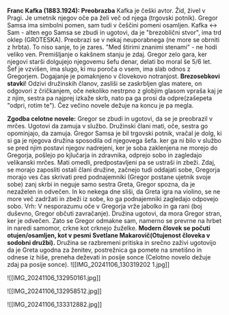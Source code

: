 **Franc Kafka (1883.1924): Preobrazba**
Kafka je češki avtor. Žid, živel v Pragi. Je umetnik njegov oče pa želi več od njega (trgovski potnik).
Gregor Samsa ima simbolni pomen, sam tudi v češčini pomeni osamljen.
Kafka <-> Sam - alten ego
Samsa se zbudi in ugotovi, da je "brezoblični stvor", ima trd oklep (GROTESKA). Preobrazi se v nekaj neuporabnega (ne more se obrniti z hrbta). To niso sanje, to je zares. "Med štirimi znanimi stenami" - ne hodi veliko ven. Premišljanje o kakšnem stanju je zdaj.
Gregor zelo gara, ker njegovi starši dolgujejo njegovemu šefu denar, delati bo moral še 5/6 let. Šef je vzvišen, ima slugo, ki mu poroča o vsem, ima slab odnos z Gregorjem. Dogajanje je pomaknjeno v človekovo notranjost. **Brezosebkovi stavki**! Odzivi družinskih članov, zasliši se zaskrbljen glas matere, on odgovori z čričkanjem, oče nekoliko nestrpno z globjim glasom vpraša kaj je z njim, sestra pa najprej izkaže skrb, nato pa ga prosi da odpre(zašepeta "odpri, rotim te"). Čez večino novele dežuje na koncu je pa megla.

**Zgodba celotne novele:**
Gregor se zbudi in ugotovi, da se je preobrazil v mrčes. Ugotovi da zamuja v službo. Družinski člani mati, oče, sestra go opominjajo, da zamuja. Gregor Samsa je bil trgovski potnik, vračal je dolg, ki si ga je njegova družina sposodila od njegovega šefa. ker ga ni bilo v službo se pred njim postavi njegov nadrejeni, ker je soba zaklenjena ne morejo do Gregorja, pošlejo po kjlučarja in zdravnika, odprejo sobo in zagledajo velikanski mrčes. Mati omedli, predpostavljeni pa se ustraši in zbeži. Zdaj, se morajo zaposliti ostali člani družine, začnejo tudi oddajati sobe, Gregorja morajo ves čas skrivati pred podnajemniki (Gregor postane ujetnik svoje sobe) zanj skrbi in neguje samo sestra Greta, Gregor spozna, da je nezaželen in odvečen. In ko nekega dne sliši, da Greta igra na violino, se ne more več zadržati in zbeži iz sobe, ko ga podnajemniki zagledajo odpovejo sobo. Vrh: V nesporazumu oče v Gregorja vrže jabolko in ga rani (boj duševno, Gregor občuti zavračanje). Družina ugotovi, da mora Gregor stran, ker je odvečen. Zato se Gregor odmakne sam, namerno se prevrne na hrbet in naredi samomor, crkne kot crknejo žuželke. **Modern človek se počuti otujen/osamljen, kot v pesmi Svetlane Makarovič(Otujenost človeka v sodobni družbi).** Družina se razbremeni pritiska in srečno zaživi ugotovijo da je Greta ugodna za ženitev, postrežnica ga pomete na smetišno in odnese iz hiše, preneha deževati in posije sonce (Celotno novelo dežuje zdaj pa posije sonce).
![[IMG_20241106_130319202 1.jpg]]

![[IMG_20241106_132950161.jpg]]

![[IMG_20241106_132958512.jpg]]

![[IMG_20241106_133312882.jpg]]